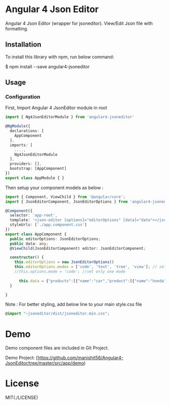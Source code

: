 # Angular 4 Json Editor

Angular 4 Json Editor (wrapper for jsoneditor). View/Edit Json file with formatting.

## Installation

To install this library with npm, run below command:

$ npm install --save angular4-jsoneditor

## Usage

### Configuration

First, Import Angular 4 JsonEditor module in root

```ts
import { Ng4JsonEditorModule } from 'angular4-jsoneditor' 

@NgModule({
  declarations: [
    AppComponent
  ],
  imports: [
    ....,
    Ng4JsonEditorModule
  ],
  providers: [],
  bootstrap: [AppComponent]
})
export class AppModule { }
```
Then setup your component models as below :

```ts
import { Component, ViewChild } from '@angular/core';
import { JsonEditorComponent, JsonEditorOptions } from 'angular4-jsoneditor/jsoneditor/jsoneditor.component';

@Component({
  selector: 'app-root',
  template: '<json-editor [options]="editorOptions" [data]="data"></json-editor>',
  styleUrls: ['./app.component.css']
})
export class AppComponent {
  public editorOptions: JsonEditorOptions;
  public data: any;
  @ViewChild(JsonEditorComponent) editor: JsonEditorComponent;

  constructor() { 
    this.editorOptions = new JsonEditorOptions()
    this.editorOptions.modes = ['code', 'text', 'tree', 'view']; // set all allowed modes
    //this.options.mode = 'code'; //set only one mode
      
      this.data = {"products":[{"name":"car","product":[{"name":"honda","model":[{"id":"civic","name":"civic"},{"id":"accord","name":"accord"},{"id":"crv","name":"crv"},{"id":"pilot","name":"pilot"},{"id":"odyssey","name":"odyssey"}]}]}]}
  }

}
```
Note : For better styling, add below line to your main style.css file

```ts
@import "~jsoneditor/dist/jsoneditor.min.css";
```

# Demo
Demo component files are included in Git Project.

Demo Project:
[https://github.com/manishit56/Angular4-JsonEditor/tree/master/src/app/demo)

# License
MIT(./LICENSE)